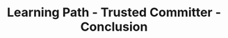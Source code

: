 ---
layout: learning-path-page
show_meta: false
title: Learning Path - Trusted Committer - Conclusion
learning_path_article: trusted-committer/08-conclusion.asciidoc
learning_path_group: Trusted Committer
learning_path_menu_title: 08 - Conclusion
learning_path_position: 8
---